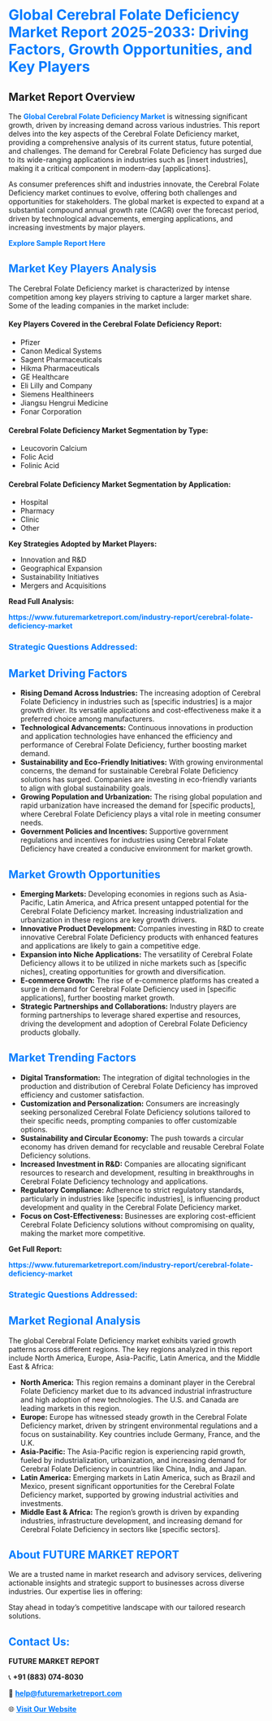 <h1 style="color: #007BFF;">Global Cerebral Folate Deficiency Market Report 2025-2033: Driving Factors, Growth Opportunities, and Key Players</h1>

<section id="overview">
<h2>Market Report Overview</h2>
<p>The <a href="https://www.futuremarketreport.com/industry-report/cerebral-folate-deficiency-market" style="color: #007BFF; text-decoration: none;"><strong>Global Cerebral Folate Deficiency Market</strong></a> is witnessing significant growth, driven by increasing demand across various industries. This report delves into the key aspects of the Cerebral Folate Deficiency market, providing a comprehensive analysis of its current status, future potential, and challenges. The demand for Cerebral Folate Deficiency has surged due to its wide-ranging applications in industries such as [insert industries], making it a critical component in modern-day [applications].</p>
<p>As consumer preferences shift and industries innovate, the Cerebral Folate Deficiency market continues to evolve, offering both challenges and opportunities for stakeholders. The global market is expected to expand at a substantial compound annual growth rate (CAGR) over the forecast period, driven by technological advancements, emerging applications, and increasing investments by major players.</p>
</section>

<section id="overview">
<p><a href="https://www.futuremarketreport.com/request-sample/reportId=78639" style="color: #007BFF; text-decoration: none;"><strong>Explore Sample Report Here</strong></a></p>
</section>

<section id="key-players">
<h2 style="color: #007BFF;">Market Key Players Analysis</h2>
<p>The Cerebral Folate Deficiency market is characterized by intense competition among key players striving to capture a larger market share. Some of the leading companies in the market include:</p>
<h4>Key Players Covered in the Cerebral Folate Deficiency Report:</h4>
<ul><li>Pfizer</li><li>Canon Medical Systems</li><li>Sagent Pharmaceuticals</li><li>Hikma Pharmaceuticals</li><li>GE Healthcare</li><li>Eli Lilly and Company</li><li>Siemens Healthineers</li><li>Jiangsu Hengrui Medicine</li><li>Fonar Corporation</li></ul>
<h4>Cerebral Folate Deficiency Market Segmentation by Type:</h4>
<ul><li>Leucovorin Calcium</li><li>Folic Acid</li><li>Folinic Acid</li></ul>

<h4>Cerebral Folate Deficiency Market Segmentation by Application:</h4>
<ul><li>Hospital</li><li>Pharmacy</li><li>Clinic</li><li>Other</li></ul>
<p><strong>Key Strategies Adopted by Market Players:</strong></p>
<ul>
<li>Innovation and R&D</li>
<li>Geographical Expansion</li>
<li>Sustainability Initiatives</li>
<li>Mergers and Acquisitions</li>
</ul>
</section>

<section>
<p><strong>Read Full Analysis: </strong></p><a href="https://www.futuremarketreport.com/industry-report/cerebral-folate-deficiency-market" style="color: #007BFF; text-decoration: none;"><strong>https://www.futuremarketreport.com/industry-report/cerebral-folate-deficiency-market</strong></a>
<h3 style="color: #007BFF;">Strategic Questions Addressed:</h3>
</section>

<section id="driving-factors">
<h2 style="color: #007BFF;">Market Driving Factors</h2>
<ul>
<li><strong>Rising Demand Across Industries:</strong> The increasing adoption of Cerebral Folate Deficiency in industries such as [specific industries] is a major growth driver. Its versatile applications and cost-effectiveness make it a preferred choice among manufacturers.</li>
<li><strong>Technological Advancements:</strong> Continuous innovations in production and application technologies have enhanced the efficiency and performance of Cerebral Folate Deficiency, further boosting market demand.</li>
<li><strong>Sustainability and Eco-Friendly Initiatives:</strong> With growing environmental concerns, the demand for sustainable Cerebral Folate Deficiency solutions has surged. Companies are investing in eco-friendly variants to align with global sustainability goals.</li>
<li><strong>Growing Population and Urbanization:</strong> The rising global population and rapid urbanization have increased the demand for [specific products], where Cerebral Folate Deficiency plays a vital role in meeting consumer needs.</li>
<li><strong>Government Policies and Incentives:</strong> Supportive government regulations and incentives for industries using Cerebral Folate Deficiency have created a conducive environment for market growth.</li>
</ul>
</section>

<section id="growth-opportunities">
<h2 style="color: #007BFF;">Market Growth Opportunities</h2>
<ul>
<li><strong>Emerging Markets:</strong> Developing economies in regions such as Asia-Pacific, Latin America, and Africa present untapped potential for the Cerebral Folate Deficiency market. Increasing industrialization and urbanization in these regions are key growth drivers.</li>
<li><strong>Innovative Product Development:</strong> Companies investing in R&D to create innovative Cerebral Folate Deficiency products with enhanced features and applications are likely to gain a competitive edge.</li>
<li><strong>Expansion into Niche Applications:</strong> The versatility of Cerebral Folate Deficiency allows it to be utilized in niche markets such as [specific niches], creating opportunities for growth and diversification.</li>
<li><strong>E-commerce Growth:</strong> The rise of e-commerce platforms has created a surge in demand for Cerebral Folate Deficiency used in [specific applications], further boosting market growth.</li>
<li><strong>Strategic Partnerships and Collaborations:</strong> Industry players are forming partnerships to leverage shared expertise and resources, driving the development and adoption of Cerebral Folate Deficiency products globally.</li>
</ul>
</section>

<section id="trending-factors">
<h2 style="color: #007BFF;">Market Trending Factors</h2>
<ul>
<li><strong>Digital Transformation:</strong> The integration of digital technologies in the production and distribution of Cerebral Folate Deficiency has improved efficiency and customer satisfaction.</li>
<li><strong>Customization and Personalization:</strong> Consumers are increasingly seeking personalized Cerebral Folate Deficiency solutions tailored to their specific needs, prompting companies to offer customizable options.</li>
<li><strong>Sustainability and Circular Economy:</strong> The push towards a circular economy has driven demand for recyclable and reusable Cerebral Folate Deficiency solutions.</li>
<li><strong>Increased Investment in R&D:</strong> Companies are allocating significant resources to research and development, resulting in breakthroughs in Cerebral Folate Deficiency technology and applications.</li>
<li><strong>Regulatory Compliance:</strong> Adherence to strict regulatory standards, particularly in industries like [specific industries], is influencing product development and quality in the Cerebral Folate Deficiency market.</li>
<li><strong>Focus on Cost-Effectiveness:</strong> Businesses are exploring cost-efficient Cerebral Folate Deficiency solutions without compromising on quality, making the market more competitive.</li>
</ul>
</section>

<section>
<p><strong>Get Full Report: </strong></p><a href="https://www.futuremarketreport.com/industry-report/cerebral-folate-deficiency-market" style="color: #007BFF; text-decoration: none;"><strong>https://www.futuremarketreport.com/industry-report/cerebral-folate-deficiency-market</strong></a>
<h3 style="color: #007BFF;">Strategic Questions Addressed:</h3>
</section>


<section id="regional-analysis">
<h2 style="color: #007BFF;">Market Regional Analysis</h2>
<p>The global Cerebral Folate Deficiency market exhibits varied growth patterns across different regions. The key regions analyzed in this report include North America, Europe, Asia-Pacific, Latin America, and the Middle East & Africa:</p>
<ul>
<li><strong>North America:</strong> This region remains a dominant player in the Cerebral Folate Deficiency market due to its advanced industrial infrastructure and high adoption of new technologies. The U.S. and Canada are leading markets in this region.</li>
<li><strong>Europe:</strong> Europe has witnessed steady growth in the Cerebral Folate Deficiency market, driven by stringent environmental regulations and a focus on sustainability. Key countries include Germany, France, and the U.K.</li>
<li><strong>Asia-Pacific:</strong> The Asia-Pacific region is experiencing rapid growth, fueled by industrialization, urbanization, and increasing demand for Cerebral Folate Deficiency in countries like China, India, and Japan.</li>
<li><strong>Latin America:</strong> Emerging markets in Latin America, such as Brazil and Mexico, present significant opportunities for the Cerebral Folate Deficiency market, supported by growing industrial activities and investments.</li>
<li><strong>Middle East & Africa:</strong> The region’s growth is driven by expanding industries, infrastructure development, and increasing demand for Cerebral Folate Deficiency in sectors like [specific sectors].</li>
</ul>
</section>

<footer>
<h2 style="color: #007BFF;">About FUTURE MARKET REPORT</h2>
<p>We are a trusted name in market research and advisory services, delivering actionable insights and strategic support to businesses across diverse industries. Our expertise lies in offering:</p>

<p>Stay ahead in today’s competitive landscape with our tailored research solutions.</p>

<h2 style="color: #007BFF;">Contact Us:</h2>
<p><strong>FUTURE MARKET REPORT</strong></p>
<p>📞 <strong>+91 (883) 074-8030</strong></p>
<p>📧 <strong><a href="mailto:help@futuremarketreport.com" style="color: #007BFF;">help@futuremarketreport.com</a></strong></p>
<p>🌐 <strong><a href="https://www.futuremarketreport.com/" style="color: #007BFF;">Visit Our Website</a></strong></p>
</footer>